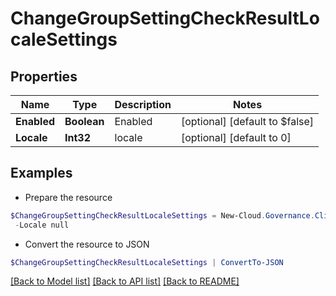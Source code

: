 # ChangeGroupSettingCheckResultLocaleSettings
## Properties

Name | Type | Description | Notes
------------ | ------------- | ------------- | -------------
**Enabled** | **Boolean** | Enabled | [optional] [default to $false]
**Locale** | **Int32** | locale | [optional] [default to 0]

## Examples

- Prepare the resource
```powershell
$ChangeGroupSettingCheckResultLocaleSettings = New-Cloud.Governance.ClientChangeGroupSettingCheckResultLocaleSettings  -Enabled null `
 -Locale null
```

- Convert the resource to JSON
```powershell
$ChangeGroupSettingCheckResultLocaleSettings | ConvertTo-JSON
```

[[Back to Model list]](../README.md#documentation-for-models) [[Back to API list]](../README.md#documentation-for-api-endpoints) [[Back to README]](../README.md)


